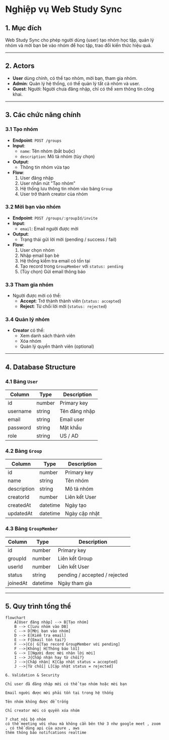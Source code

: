 # Nghiệp vụ Web Study Sync

## 1. Mục đích
Web Study Sync cho phép người dùng (user) tạo nhóm học tập, quản lý nhóm và mời bạn bè vào nhóm để học tập, trao đổi kiến thức hiệu quả.

---

## 2. Actors
- **User** dùng chính, có thể tạo nhóm, mời bạn, tham gia nhóm.
- **Admin**: Quản lý hệ thống, có thể quản lý tất cả nhóm và user.
- **Guest**: Người: Người chưa đăng nhập, chỉ có thể xem thông tin công khai.

---

## 3. Các chức năng chính

### 3.1 Tạo nhóm
- **Endpoint**: `POST /groups`
- **Input**:
  - `name`: Tên nhóm (bắt buộc)
  - `description`: Mô tả nhóm (tùy chọn)
- **Output**:
  - Thông tin nhóm vừa tạo
- **Flow**:
  1. User đăng nhập
  2. User nhấn nút "Tạo nhóm"
  3. Hệ thống lưu thông tin nhóm vào bảng `Group`
  4. User trở thành creator của nhóm

### 3.2 Mời bạn vào nhóm
- **Endpoint**: `POST /groups/:groupId/invite`
- **Input**:
  - `email`: Email người được mời
- **Output**:
  - Trạng thái gửi lời mời (pending / success / fail)
- **Flow**:
  1. User chọn nhóm
  2. Nhập email bạn bè
  3. Hệ thống kiểm tra email có tồn tại
  4. Tạo record trong `GroupMember` với `status: pending`
  5. (Tùy chọn) Gửi email thông báo

### 3.3 Tham gia nhóm
- Người được mời có thể:
  - **Accept**: Trở thành thành viên (`status: accepted`)
  - **Reject**: Từ chối lời mời (`status: rejected`)

### 3.4 Quản lý nhóm
- **Creator** có thể:
  - Xem danh sách thành viên
  - Xóa nhóm
  - Quản lý quyền thành viên (optional)

---

## 4. Database Structure

### 4.1 Bảng `User`
| Column     | Type     | Description               |
|------------|----------|---------------------------|
| id         | number   | Primary key               |
| username   | string   | Tên đăng nhập            |
| email      | string   | Email user               |
| password   | string   | Mật khẩu                 |
| role       | string   | US / AD                  |

### 4.2 Bảng `Group`
| Column       | Type     | Description               |
|--------------|----------|---------------------------|
| id           | number   | Primary key               |
| name         | string   | Tên nhóm                  |
| description  | string   | Mô tả nhóm                |
| creatorId    | number   | Liên kết User             |
| createdAt    | datetime | Ngày tạo                  |
| updatedAt    | datetime | Ngày cập nhật             |

### 4.3 Bảng `GroupMember`
| Column      | Type     | Description                   |
|-------------|----------|-------------------------------|
| id          | number   | Primary key                   |
| groupId     | number   | Liên kết Group                |
| userId      | number   | Liên kết User                 |
| status      | string   | pending / accepted / rejected |
| joinedAt    | datetime | Ngày tham gia                 |

---

## 5. Quy trình tổng thể
```mermaid
flowchart 
    A[User đăng nhập] --> B[Tạo nhóm]
    B --> C[Lưu nhóm vào DB]
    C --> D[Mời bạn vào nhóm]
    D --> E[Kiểm tra email]
    E --> F{Email tồn tại?}
    F -->|Có| G[Tạo record GroupMember với pending]
    F -->|Không| H[Thông báo lỗi]
    G --> I[Người được mời nhận lời mời]
    I --> J{Chấp nhận hay từ chối?}
    J -->|Chấp nhận| K[Cập nhật status = accepted]
    J -->|Từ chối| L[Cập nhật status = rejected]

6. Validation & Security

Chỉ user đã đăng nhập mới có thể tạo nhóm hoặc mời bạn

Email người được mời phải tồn tại trong hệ thống

Tên nhóm không được để trống

Chỉ creator mới có quyền xóa nhóm

7 chat nội bộ nhóm 
có thể meeting với nhau mà không cần bên thứ 3 như google meet , zoom , có thể dùng api của azure , aws 
thêm thông báo notifcations realtime 